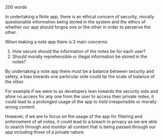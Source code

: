 200 words

In undertaking a Note app, there is an ethical concern of security, morally questionable information being stored 
in the system and the ethics of whether our app should forgoe one or the other in order to perserve the other.

When making a note app there is 2 main concerns:

1. How secure should the information of the notes be for each user?
2. Should morally reprehensible or illegal information be stored in the notes?

By undertaking a note app there must be a balance between security and safety, a bias towards one particular side
could tip the scale of balance of the other.

For example if we were to as developers lean towards the security side and allow no access for any one from the user to access their private notes, 
it could lead to a prolonged usage of the app to hold irresponsible or morally wrong content.

However, if we are to focus on the usage of the app for filtering and enforcement of all notes,
it could lead to a breach in privacy as we are able to search through and monitor all content that is being passed through our app 
including those of a private nature.
